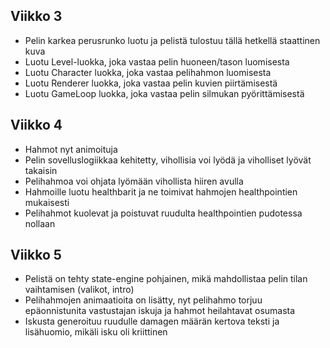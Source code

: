 ## Viikko 3

- Pelin karkea perusrunko luotu ja pelistä tulostuu tällä hetkellä staattinen kuva
- Luotu Level-luokka, joka vastaa pelin huoneen/tason luomisesta
- Luotu Character luokka, joka vastaa pelihahmon luomisesta
- Luotu Renderer luokka, joka vastaa pelin kuvien piirtämisestä
- Luotu GameLoop luokka, joka vastaa pelin silmukan pyörittämisestä

## Viikko 4

- Hahmot nyt animoituja
- Pelin sovelluslogiikkaa kehitetty, vihollisia voi lyödä ja viholliset lyövät takaisin
- Pelihahmoa voi ohjata lyömään vihollista hiiren avulla
- Hahmoille luotu healthbarit ja ne toimivat hahmojen healthpointien mukaisesti
- Pelihahmot kuolevat ja poistuvat ruudulta healthpointien pudotessa nollaan


## Viikko 5

- Pelistä on tehty state-engine pohjainen, mikä mahdollistaa pelin tilan vaihtamisen (valikot, intro)
- Pelihahmojen animaatioita on lisätty, nyt pelihahmo torjuu epäonnistunita vastustajan iskuja ja hahmot heilahtavat osumasta
- Iskusta generoituu ruudulle damagen määrän kertova teksti ja lisähuomio, mikäli isku oli kriittinen
